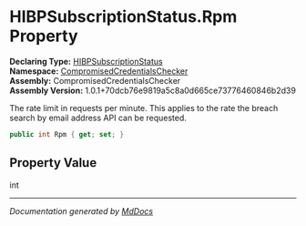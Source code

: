 ﻿<!--  
  <auto-generated>   
    The contents of this file were generated by a tool.  
    Changes to this file may be list if the file is regenerated  
  </auto-generated>   
-->

# HIBPSubscriptionStatus.Rpm Property

**Declaring Type:** [HIBPSubscriptionStatus](../index.md)  
**Namespace:** [CompromisedCredentialsChecker](../../index.md)  
**Assembly:** CompromisedCredentialsChecker  
**Assembly Version:** 1.0.1+70dcb76e9819a5c8a0d665ce73776460846b2d39

The rate limit in requests per minute. This applies to the rate the breach search by email address API can be requested.

```csharp
public int Rpm { get; set; }
```

## Property Value

int

___

*Documentation generated by [MdDocs](https://github.com/ap0llo/mddocs)*
